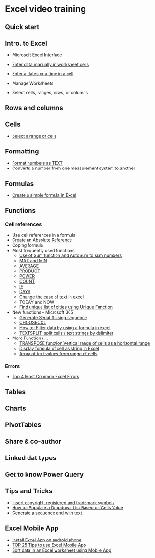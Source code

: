 # Excel video training

## Quick start

## Intro. to Excel

- Microsoft Excel Interface
- [Enter data manually in worksheet cells](https://youtu.be/r84zUXFUIfc)
- [Enter a dates or a time in a cell](https://youtu.be/-ov-M0AHxZI)
- [Manage Worksheets](https://youtu.be/4_WTHBDiAe0)

- Select cells, ranges, rows, or columns

## Rows and columns

## Cells

- [Select a range of cells](https://youtu.be/rAqaieW0lVM)

## Formatting

- [Format numbers as TEXT](https://youtu.be/9-ldmZ3Z8Iw)
- [Converts a number from one measurement system to another](https://youtu.be/ilEpvXG1NO4)

## Formulas

- [Create a simple formula in Excel](https://youtu.be/mKNp8MgTS70)

## Functions

### Cell references

- [Use cell references in a formula](https://youtu.be/mdmYAOeGJoQ)
- [Create an Absolute Reference](https://youtu.be/NDBp1p6g_4c)
- Coping formula
- Most frequently used functions
  - [Use of Sum function and AutoSum to sum numbers](https://youtu.be/o8aBs1Qr_8s)
  - [MAX and MIN](https://youtu.be/v-HPGVPpEvE)
  - [AVERAGE](https://youtu.be/WtETTSFaWSs)
  - [PRODUCT](https://youtu.be/G-6sxw5Dvpw)
  - [POWER](https://youtu.be/Brd7LkDfPXY)
  - [COUNT](https://youtu.be/KHTWvRaorWs)
  - [IF](https://youtu.be/hftoKkdWNRk)
  - [DAYS](https://youtu.be/1CRDkupdYrQ)
  - [Change the case of text in excel](https://youtu.be/KHTWvRaorWs)
  - [TODAY and NOW](https://youtu.be/9ETguwC7Jnk)
  - [Find unique list of cities using Unique Function](https://youtu.be/dISzLBMgZF0)
- New functions - Microsoft 365
  - [Generate Serial # using sequence](https://youtu.be/gKds5egFFJI)
  - [CHOOSECOL](https://youtu.be/ZzdTxA0Elqk)
  - [How to: Filter data by using a formula in excel](https://youtu.be/B1nPF2OGkKI)
  - [TEXTSPLIT: split cells / text strings by delimiter](https://youtu.be/hRr9YnZvK6w)
- More Functions ...
  - [TRANSPOSE function:Vertical range of cells as a horizontal range](https://youtu.be/81Lk7ke7UNw)
  - [Display formula of cell as string in Excel](https://youtu.be/lUg8zYzisuk)
  - [Array of text values from range of cells](https://youtu.be/Sa8qdcZ8vXc)

### Errors

- [Top 4 Most Common Excel Errors](https://youtu.be/Rh0I5B-0uHM)  

## Tables

## Charts

## PivotTables

## Share & co-author

## Linked dat types

## Get to know Power Query

## Tips and Tricks

- [Insert copyright, registered and trademark symbols](https://youtu.be/Zf-VfFlCMYI)
- [How to: Populate a Dropdown List Based on Cells Value](https://youtube.com/shorts/qnrHaDbaPYw)
- [Generate a sequence end with text](https://youtu.be/urzWGZDpGGk)

## Excel Mobile App

- [Install Excel App on android phone](https://youtu.be/Ii4pl4f6mS8)
- [TOP 25 Tips to use Excel Mobile App](https://youtu.be/y9m36XLI4v4)
- [Sort data in an Excel worksheet using Mobile App](https://youtu.be/4CMUby9WslY)